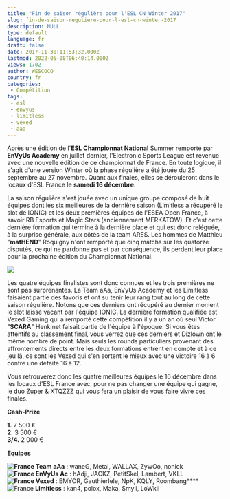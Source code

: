 ```yaml
---
title: "Fin de saison régulière pour l'ESL CN Winter 2017"
slug: fin-de-saison-reguliere-pour-l-esl-cn-winter-2017
description: NULL
type: default
language: fr
draft: false
date: 2017-11-30T11:53:32.000Z
lastmod: 2022-05-08T06:40:14.000Z
views: 1702
author: WESCOCO
country: fr
categories:
 - Compétition
tags:
 - esl
 - envyus
 - limitless
 - vexed
 - aaa
---
```

Après une édition de l'**ESL Championnat National** Summer remporté par **EnVyUs Academy** en juillet dernier, l'Electronic Sports League est revenue avec une nouvelle édition de ce championnat de France. En toute logique, il s'agit d'une version Winter où la phase régulière a été jouée du 25 septembre au 27 novembre. Quant aux finales, elles se dérouleront dans le locaux d'ESL France le **samedi 16 décembre**.

La saison régulière s'est jouée avec un unique groupe composé de huit équipes dont les six meilleures de la dernière saison (Limitless a récupéré le slot de IONIC) et les deux premières équipes de l'ESEA Open France, à savoir RB Esports et Magic Stars (anciennement MERKATOW). Et c'est cette dernière formation qui termine à la dernière place et qui est donc reléguée, à la surprise générale, aux côtés de la team ARES. Les hommes de Matthieu "**matHEND**" Roquigny n'ont remporté que cinq matchs sur les quatorze disputés, ce qui ne pardonne pas et par conséquence, ils perdent leur place pour la prochaine édition du Championnat National.

![](https://flickshot-ue.s3.eu-west-2.amazonaws.com/flickshot/article/5a1d7668f3aa9/images/OxiBZJvQytgJUBTbjR2mDBTveC52APleXWujviZT.jpeg)

Les quatre équipes finalistes sont donc connues et les trois premières ne sont pas surprenantes. La Team aAa, EnVyUs Academy et les Limitless faisaient partie des favoris et ont su tenir leur rang tout au long de cette saison régulière. Notons que ces derniers ont récupéré au dernier moment le slot laissé vacant par l'équipe IONIC. La dernière formation qualifiée est Vexed Gaming qui a remporté cette compétition il y a un an où seul Victor "**SCARA**" Henkinet faisait partie de l'équipe à l'époque. Si vous êtes attentifs au classement final, vous verrez que ces derniers et Dizlown ont le même nombre de point. Mais seuls les rounds particuliers provenant des affrontements directs entre les deux formations entrent en compte et à ce jeu là, ce sont les Vexed qui s'en sortent le mieux avec une victoire 16 à 6 contre une défaite 16 à 12\. 

Vous retrouverez donc les quatre meilleures équipes le 16 décembre dans les locaux d'ESL France avec, pour ne pas changer une équipe qui gagne, le duo Zuper & XTQZZZ qui vous fera un plaisir de vous faire vivre ces finales.

**Cash-Prize**

**1.** 7 500 €  
**2.** 3 500 €  
**3/4.** 2 000 €

**Equipes**

**![France](/images/countries/fr.svg)⁠ Team aAa** : waneG, Metal, WALLAX, ZywOo, nonick  
**![France](/images/countries/fr.svg)⁠ EnVyUs Ac** : hAdji, JACKZ, PetitSkel, Lambert, VKLL  
**![France](/images/countries/fr.svg)⁠ Vexed** : EMYOR, Gauthierlele, NpK, KQLY, Roombang**⁠**  
![France](/images/countries/fr.svg)⁠ **Limitless** : kan4, polox, Maka, Smyli, LoWkii
